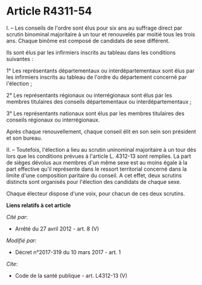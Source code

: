 # Article R4311-54

I. – Les conseils de l'ordre sont élus pour six ans au suffrage direct par scrutin binominal majoritaire à un tour et
renouvelés par moitié tous les trois ans. Chaque binôme est composé de candidats de sexe différent. 

Ils sont élus par les infirmiers inscrits au tableau dans les conditions suivantes : 

1° Les représentants départementaux ou interdépartementaux sont élus par les infirmiers inscrits au tableau de l'ordre du
département concerné par l'élection ; 

2° Les représentants régionaux ou interrégionaux sont élus par les membres titulaires des conseils départementaux ou
interdépartementaux ; 

3° Les représentants nationaux sont élus par les membres titulaires des conseils régionaux ou interrégionaux. 

Après chaque renouvellement, chaque conseil élit en son sein son président et son bureau. 

II. – Toutefois, l'élection a lieu au scrutin uninominal majoritaire à un tour dès lors que les conditions prévues à
l'article L. 4312-13 sont remplies. La part de sièges dévolus aux membres d'un même sexe est au moins égale à la part
effective qu'il représente dans le ressort territorial concerné dans la limite d'une composition paritaire du conseil. A cet
effet, deux scrutins distincts sont organisés pour l'élection des candidats de chaque sexe. 

Chaque électeur dispose d'une voix, pour chacun de ces deux scrutins.

**Liens relatifs à cet article**

_Cité par_:

  - Arrêté du 27 avril 2012 - art. 8 (V)

_Modifié par_:

  - Décret n°2017-319 du 10 mars 2017 - art. 1

_Cite_:

  - Code de la santé publique - art. L4312-13 (V)
